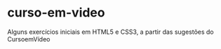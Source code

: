 # curso-em-video
 Alguns exercícios iniciais em HTML5 e CSS3, a partir das sugestões do CursoemVídeo
